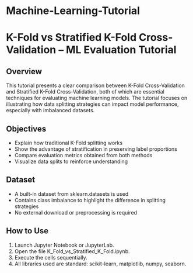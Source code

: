 # Machine-Learning-Tutorial
# K-Fold vs Stratified K-Fold Cross-Validation – ML Evaluation Tutorial

## Overview

This tutorial presents a clear comparison between K-Fold Cross-Validation and Stratified K-Fold Cross-Validation, both of which are essential techniques for evaluating machine learning models. The tutorial focuses on illustrating how data splitting strategies can impact model performance, especially with imbalanced datasets.

## Objectives

- Explain how traditional K-Fold splitting works
- Show the advantage of stratification in preserving label proportions
- Compare evaluation metrics obtained from both methods
- Visualize data splits to reinforce understanding

## Dataset

- A built-in dataset from sklearn.datasets is used
- Contains class imbalance to highlight the difference in splitting strategies
- No external download or preprocessing is required

## How to Use

1. Launch Jupyter Notebook or JupyterLab.
2. Open the file K_Fold_vs_Stratified_K_Fold.ipynb.
3. Execute the cells sequentially.
4. All libraries used are standard: scikit-learn, matplotlib, numpy, seaborn.
